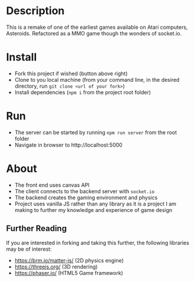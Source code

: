 # Description

This is a remake of one of the earliest games available on Atari computers, Asteroids. Refactored as a MMO game though the wonders of socket.io.

# Install

- Fork this project if wished (button above right)
- Clone to you local machine (from your command line, in the desired directory, run `git clone <url of your fork>`)
- Install dependencies (`npm i` from the project root folder)

# Run

- The server can be started by running `npm run server` from the root folder
- Navigate in browser to http://localhost:5000

# About

- The front end uses canvas API
- The client connects to the backend server with `socket.io`
- The backend creates the gaming environment and physics
- Project uses vanilla JS rather than any library as it is a project I am making to further my knowledge and experience of game design

## Further Reading

If you are interested in forking and taking this further, the following libraries may be of interest:

- https://brm.io/matter-js/ (2D physics engine)
- https://threejs.org/ (3D rendering)
- https://phaser.io/ (HTML5 Game framework)
